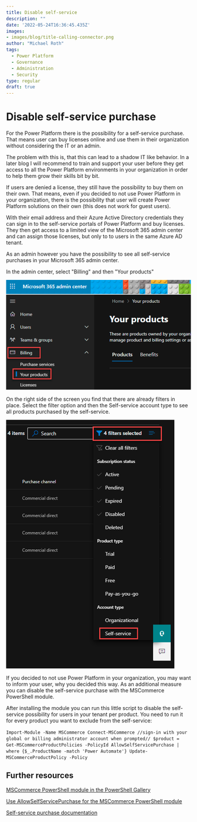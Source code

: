 ```yaml
---
title: Disable self-service
description: ""
date: '2022-05-24T16:36:45.435Z'
images: 
- images/blog/title-calling-connector.png
author: "Michael Roth"
tags:
  - Power Platform
  - Governance
  - Administration
  - Security
type: regular
draft: true
---
```


# Disable self-service purchase

For the Power Platform there is the possibility for a self-service purchase. That means user can buy licenses online and use them in their organization without considering the IT or an admin.

The problem with this is, that this can lead to a shadow IT like behavior. In a later blog I will recommend to train and support your user before they get access to all the Power Platform environments in your organization in order to help them grow their skills bit by bit.

If users are denied a license, they still have the possibility to buy them on their own. That means, even if you decided to not use Power Platform in your organization, there is the possibility that user will create Power Platform solutions on their own (this does not work for guest users).

With their email address and their Azure Active Directory credentials they can sign in to the self-service portals of Power Platform and buy licenses. They then get access to a limited view of the Microsoft 365 admin center and can assign those licenses, but only to to users in the same Azure AD tenant.

As an admin however you have the possibility to see all self-service purchases in your Microsoft 365 admin center.

In the admin center, select "Billing" and then "Your products"

![a picture showing the Microsoft 365 admin center](https://github.com/MichaelRoth42/Juicy-Blog-Stuff/blob/main/assets/images/blog/Self-service_1.png)

On the right side of the screen you find that there are already filters in place. Select the filter option and then the Self-service account type to see all products purchased by the self-service.

![a picture showing the product filer in the Microsoft 365 admin center](https://github.com/MichaelRoth42/Juicy-Blog-Stuff/blob/main/assets/images/blog/Self-service_2.png)

If you decided to not use Power Platform in your organization, you may want to inform your user, why you decided this way. As an additional measure you can disable the self-service purchase with the MSCommerce PowerShell module.

After installing the module you can run this little script to disable the self-service possibility for users in your tenant per product. You need to run it for every product you want to exclude from the self-service:

`Import-Module -Name MSCommerce Connect-MSCommerce //sign-in with your global or billing administrator account when prompted//
$product = Get-MSCommerceProductPolicies -PolicyId AllowSelfServicePurchase |
where {$_.ProductName -match 'Power Automate'}
Update-MSCommerceProductPolicy -Policy`

## Further resources

[MSCommerce PowerShell module in the PowerShell Gallery](https://www.powershellgallery.com/packages/MSCommerce/1.7)

[Use AllowSelfServicePurchase for the MSCommerce PowerShell module](https://docs.microsoft.com/microsoft-365/commerce/subscriptions/allowselfservicepurchase-powershell?view=o365-worldwide)

[Self-service purchase documentation](https://docs.microsoft.com/microsoft-365/commerce/subscriptions/allowselfservicepurchase-powershell?view=o365-worldwide)